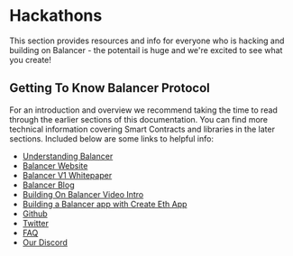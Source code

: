 # Hackathons

This section provides resources and info for everyone who is hacking and building on Balancer - the potentail is huge and we're excited to see what you create!

## Getting To Know Balancer Protocol

For an introduction and overview we recommend taking the time to read through the earlier sections of this documentation. You can find more technical information covering Smart Contracts and libraries in the later sections. Included below are some links to helpful info:

* [Understanding Balancer](https://medium.com/@arnauramiomateu/understanding-balancer-protocol-frmo-0-to-100-998ba20c6834)
* [Balancer Website](https://balancer.finance/)
* [Balancer V1 Whitepaper](https://balancer.finance/whitepaper/)
* [Balancer Blog](https://medium.com/balancer-protocol)
* [Building On Balancer Video Intro](https://www.youtube.com/watch?v=HTk_H4ERya8&feature=youtu.be)
* [Building a Balancer app with Create Eth App](https://twitter.com/PaulRBerg/status/1329937745012252674)
* [Github](https://github.com/balancer-labs)
* [Twitter](https://twitter.com/BalancerLabs)
* [FAQ](https://docs.balancer.finance/getting-started/faq)
* [Our Discord](https://discord.gg/8wWewJt)

